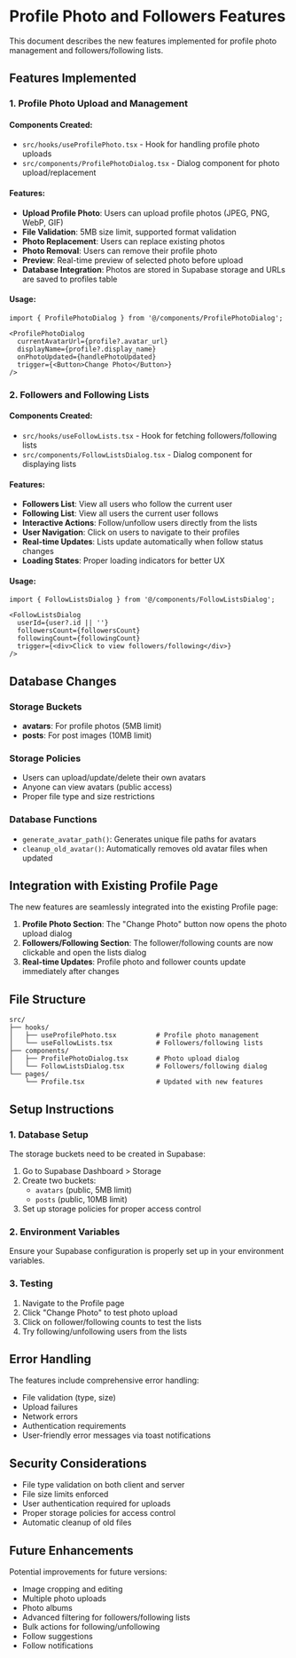 # Profile Photo and Followers Features

This document describes the new features implemented for profile photo management and followers/following lists.

## Features Implemented

### 1. Profile Photo Upload and Management

#### Components Created:
- `src/hooks/useProfilePhoto.tsx` - Hook for handling profile photo uploads
- `src/components/ProfilePhotoDialog.tsx` - Dialog component for photo upload/replacement

#### Features:
- **Upload Profile Photo**: Users can upload profile photos (JPEG, PNG, WebP, GIF)
- **File Validation**: 5MB size limit, supported format validation
- **Photo Replacement**: Users can replace existing photos
- **Photo Removal**: Users can remove their profile photo
- **Preview**: Real-time preview of selected photo before upload
- **Database Integration**: Photos are stored in Supabase storage and URLs are saved to profiles table

#### Usage:
```tsx
import { ProfilePhotoDialog } from '@/components/ProfilePhotoDialog';

<ProfilePhotoDialog
  currentAvatarUrl={profile?.avatar_url}
  displayName={profile?.display_name}
  onPhotoUpdated={handlePhotoUpdated}
  trigger={<Button>Change Photo</Button>}
/>
```

### 2. Followers and Following Lists

#### Components Created:
- `src/hooks/useFollowLists.tsx` - Hook for fetching followers/following lists
- `src/components/FollowListsDialog.tsx` - Dialog component for displaying lists

#### Features:
- **Followers List**: View all users who follow the current user
- **Following List**: View all users the current user follows
- **Interactive Actions**: Follow/unfollow users directly from the lists
- **User Navigation**: Click on users to navigate to their profiles
- **Real-time Updates**: Lists update automatically when follow status changes
- **Loading States**: Proper loading indicators for better UX

#### Usage:
```tsx
import { FollowListsDialog } from '@/components/FollowListsDialog';

<FollowListsDialog
  userId={user?.id || ''}
  followersCount={followersCount}
  followingCount={followingCount}
  trigger={<div>Click to view followers/following</div>}
/>
```

## Database Changes

### Storage Buckets
- **avatars**: For profile photos (5MB limit)
- **posts**: For post images (10MB limit)

### Storage Policies
- Users can upload/update/delete their own avatars
- Anyone can view avatars (public access)
- Proper file type and size restrictions

### Database Functions
- `generate_avatar_path()`: Generates unique file paths for avatars
- `cleanup_old_avatar()`: Automatically removes old avatar files when updated

## Integration with Existing Profile Page

The new features are seamlessly integrated into the existing Profile page:

1. **Profile Photo Section**: The "Change Photo" button now opens the photo upload dialog
2. **Followers/Following Section**: The follower/following counts are now clickable and open the lists dialog
3. **Real-time Updates**: Profile photo and follower counts update immediately after changes

## File Structure

```
src/
├── hooks/
│   ├── useProfilePhoto.tsx          # Profile photo management
│   └── useFollowLists.tsx           # Followers/following lists
├── components/
│   ├── ProfilePhotoDialog.tsx       # Photo upload dialog
│   └── FollowListsDialog.tsx        # Followers/following dialog
└── pages/
    └── Profile.tsx                  # Updated with new features
```

## Setup Instructions

### 1. Database Setup
The storage buckets need to be created in Supabase:

1. Go to Supabase Dashboard > Storage
2. Create two buckets:
   - `avatars` (public, 5MB limit)
   - `posts` (public, 10MB limit)
3. Set up storage policies for proper access control

### 2. Environment Variables
Ensure your Supabase configuration is properly set up in your environment variables.

### 3. Testing
1. Navigate to the Profile page
2. Click "Change Photo" to test photo upload
3. Click on follower/following counts to test the lists
4. Try following/unfollowing users from the lists

## Error Handling

The features include comprehensive error handling:
- File validation (type, size)
- Upload failures
- Network errors
- Authentication requirements
- User-friendly error messages via toast notifications

## Security Considerations

- File type validation on both client and server
- File size limits enforced
- User authentication required for uploads
- Proper storage policies for access control
- Automatic cleanup of old files

## Future Enhancements

Potential improvements for future versions:
- Image cropping and editing
- Multiple photo uploads
- Photo albums
- Advanced filtering for followers/following lists
- Bulk actions for following/unfollowing
- Follow suggestions
- Follow notifications
